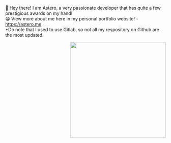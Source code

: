 💬 Hey there! I am Astero, a very passionate developer that has quite a few prestigious awards on my hand! 
<br>
😁 View more about me here in my personal portfolio website! - https://astero.me
<br>
*Do note that I used to use Gitlab, so not all my respository on Github are the most updated.

<img align="right" width="300" height="300" src="https://i.imgur.com/Q0CsYvz.png0">
